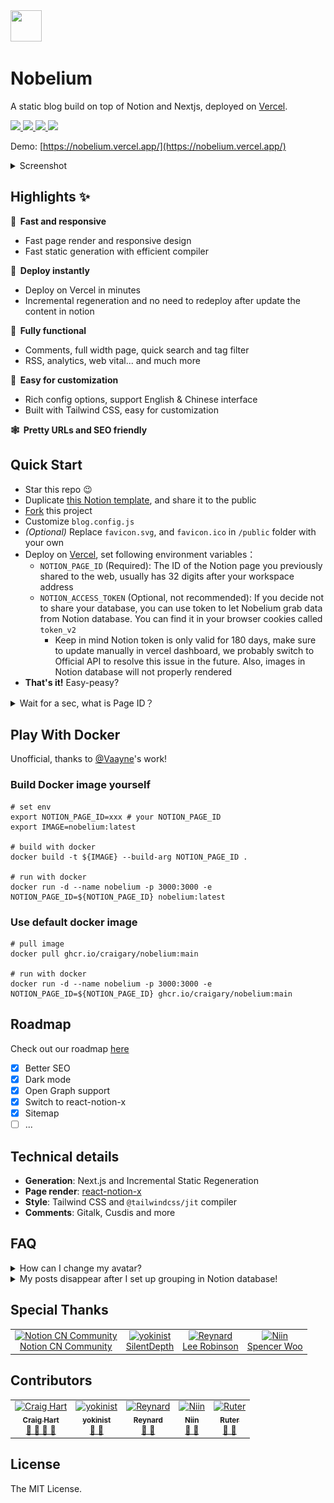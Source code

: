 <img src="https://cdn.statically.io/gh/craigary/nobelium/main/Nobelium-Logo.svg" width="50" height="50">

# Nobelium

A static blog build on top of Notion and Nextjs, deployed on [Vercel](https://vercel.com?utm_source=Craigary&utm_campaign=oss).

<p>
  <a aria-label="GitHub commit activity" href="https://github.com/craigary/nobelium/commits/main" title="GitHub commit activity">
    <img src="https://img.shields.io/github/commit-activity/m/craigary/nobelium?style=for-the-badge">
  </a>
  <a aria-label="GitHub contributors" href="https://github.com/craigary/nobelium/graphs/contributors" title="GitHub contributors">
    <img src="https://img.shields.io/github/contributors/craigary/nobelium?color=orange&style=for-the-badge">
  </a>
  <a aria-label="Build status" href="#" title="Build status">
    <img src="https://img.shields.io/github/deployments/craigary/nobelium/Preview?logo=Vercel&style=for-the-badge">
  </a>
  <a aria-label="Powered by Vercel" href="https://vercel.com?utm_source=Craigary&utm_campaign=oss" title="Powered by Vercel">
    <img src="https://www.datocms-assets.com/31049/1618983297-powered-by-vercel.svg" height="28">
  </a>
</p>

Demo: [https://nobelium.vercel.app/](https://nobelium.vercel.app/)

<details><summary>Screenshot</summary>
<img src="https://github.com/craigary/nobelium/blob/main/desktop.png?raw=true">
</details>

## Highlights ✨

**🚀 &nbsp;Fast and responsive**

- Fast page render and responsive design
- Fast static generation with efficient compiler

**🤖 &nbsp;Deploy instantly**

- Deploy on Vercel in minutes
- Incremental regeneration and no need to redeploy after update the content in notion

**🚙 &nbsp;Fully functional**

- Comments, full width page, quick search and tag filter
- RSS, analytics, web vital... and much more

**🎨 &nbsp;Easy for customization**

- Rich config options, support English & Chinese interface
- Built with Tailwind CSS, easy for customization

**🕸 &nbsp;Pretty URLs and SEO friendly**

## Quick Start

- Star this repo 😉
- Duplicate [this Notion template](https://craigary.notion.site/ee99f65a23ab44f8ac80270122ee8138), and share it to the public
- [Fork](https://github.com/craigary/nobelium/fork) this project
- Customize `blog.config.js`
- _(Optional)_ Replace `favicon.svg`, and `favicon.ico` in `/public` folder with your own
- Deploy on [Vercel](https://vercel.com), set following environment variables：
  - `NOTION_PAGE_ID` (Required): The ID of the Notion page you previously shared to the web, usually has 32 digits after your workspace address
  - `NOTION_ACCESS_TOKEN` (Optional, not recommended): If you decide not to share your database, you can use token to let Nobelium grab data from Notion database. You can find it in your browser cookies called `token_v2`
    - Keep in mind Notion token is only valid for 180 days, make sure to update manually in vercel dashboard, we probably switch to Official API to resolve this issue in the future. Also, images in Notion database will not properly rendered
- **That's it!** Easy-peasy?

<details><summary>Wait for a sec, what is Page ID？</summary>
  <img src="https://github.com/craigary/nobelium/blob/main/pageid.png?raw=true">
</details>

## Play With Docker

Unofficial, thanks to [@Vaayne](https://github.com/craigary/nobelium/pull/157)'s work!

### Build Docker image yourself

```
# set env
export NOTION_PAGE_ID=xxx # your NOTION_PAGE_ID
export IMAGE=nobelium:latest

# build with docker
docker build -t ${IMAGE} --build-arg NOTION_PAGE_ID .

# run with docker
docker run -d --name nobelium -p 3000:3000 -e NOTION_PAGE_ID=${NOTION_PAGE_ID} nobelium:latest
```

### Use default docker image

```
# pull image
docker pull ghcr.io/craigary/nobelium:main

# run with docker
docker run -d --name nobelium -p 3000:3000 -e NOTION_PAGE_ID=${NOTION_PAGE_ID} ghcr.io/craigary/nobelium:main
```

## Roadmap

Check out our roadmap [here](https://craigary.notion.site/Public-Roadmap-89d184e51653445ab5b347e4efac079e)

- [x] Better SEO
- [x] Dark mode
- [x] Open Graph support
- [x] Switch to react-notion-x
- [x] Sitemap
- [ ] ...

## Technical details

- **Generation**: Next.js and Incremental Static Regeneration
- **Page render**: [react-notion-x](https://github.com/NotionX/react-notion-x)
- **Style**: Tailwind CSS and `@tailwindcss/jit` compiler
- **Comments**: Gitalk, Cusdis and more

## FAQ

<details>
  <summary>How can I change my avatar?</summary>
  Nobelium fetches avatars from <a href="https://gravatar.com">Gravatar</a>. You need to set your avatar there with <strong>the same email address</strong> that you defined in <code>blog.config.js</code>.
</details>
<details>
  <summary>My posts disappear after I set up grouping in Notion database!</summary>
  Nobelium currently doesn’t support Notion database grouping. If you really want to manage your posts by groups, you can create views with filters instead.
</details>

## Special Thanks

<table><tr align="left">
  <td align="center"><a href="https://notion.so/cnotion" title="Notion CN Community"><img src="https://avatars.githubusercontent.com/u/4792552" width="64px;"alt="Notion CN Community"/></a><br/><a href="https://notion.so/cnotion" title="Notion CN Community">Notion CN Community</a></td>
  <td align="center"><a href="https://twitter.com/SilentDepthCN" title="SilentDepth"><img src="https://avatars.githubusercontent.com/u/7194254" width="64px;" alt="yokinist"/></a><br/><a href="https://twitter.com/SilentDepthCN" title="SilentDepth">SilentDepth</a></td>
  <td align="center"><a href="https://leerob.io/" title="Lee Robinson"><img src="https://avatars.githubusercontent.com/u/9113740" width="64px;" alt="Reynard"/></a><br/><a href="https://leerob.io" title="Lee Robinson">Lee Robinson</a></td>
  <td align="center"><a href="https://spencerwoo.com/" title="Spencer Woo"><img src="https://avatars.githubusercontent.com/u/32114380" width="64px;" alt="Niin"/></a><br/><a href="https://spencerwoo.com" title="Spencer Woo">Spencer Woo</a></td>
</tr></table>

## Contributors

<table><tr align="left">
  <td align="center"><a href="https://github.com/craigary"><img src="https://avatars.githubusercontent.com/u/10571717" width="64px;"alt="Craig Hart"/><br/><sub><b>Craig Hart</b></sub></a><br/><a href="https://github.com/craigary/nobelium/commits?author=craigary" title="Owner" >🎫 🔧 🎨 🐛</a></td>
  <td align="center"><a href="https://github.com/yokinist"><img src="https://avatars.githubusercontent.com/u/19779874" width="64px;" alt="yokinist"/><br/><sub><b>yokinist</b></sub></a><br/><a href="https://github.com/craigary/nobelium/commits?author=yokinist" title="yokinist" >🔧 🐛</a></td>
  <td align="center"><a href="https://github.com/reycn"><img src="https://avatars.githubusercontent.com/u/11225092" width="64px;" alt="Reynard"/><br/><sub><b>Reynard</b></sub></a><br/><a href="https://github.com/craigary/nobelium/commits?author=reycn" title="Reynard" > 🎨 🐛</a></td>
  <td align="center"><a href="https://github.com/Niinjoy"><img src="https://avatars.githubusercontent.com/u/39721307" width="64px;" alt="Niin"/><br/><sub><b>Niin</b></sub></a><br/><a href="https://github.com/craigary/nobelium/commits?author=Niinjoy" title="Niin" >🔧 🐛</a></td>
  <td align="center"><a href="https://github.com/ruter"><img src="https://avatars.githubusercontent.com/u/8568876" width="64px;" alt="Ruter"/><br/><sub><b>Ruter</b></sub></a><br/><a href="https://github.com/craigary/nobelium/commits?author=ruter" title="Ruter" >🔧 🐛</a></td>
</tr></table>

## License

The MIT License.
